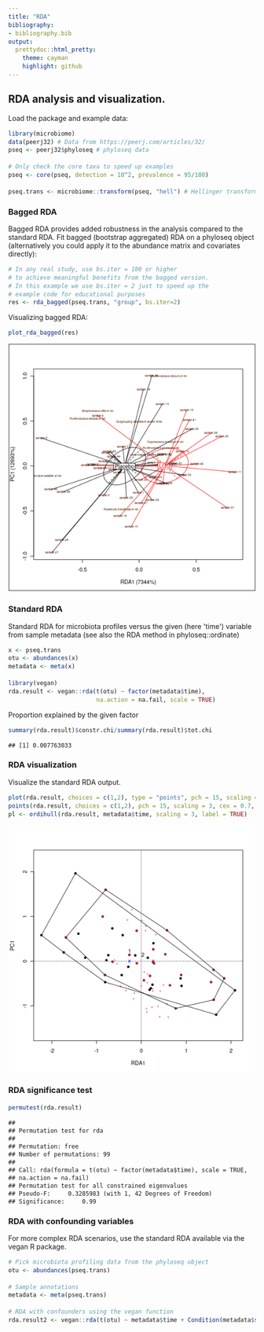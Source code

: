 ```yaml
---
title: "RDA"
bibliography: 
- bibliography.bib
output: 
  prettydoc::html_pretty:
    theme: cayman
    highlight: github
---
```

<!--
  %\VignetteEngine{knitr::rmarkdown}
  %\VignetteIndexEntry{microbiome tutorial - rda}
  %\usepackage[utf8]{inputenc}
  %\VignetteEncoding{UTF-8}  
-->


## RDA analysis and visualization. 

Load the package and example data:


```r
library(microbiome)
data(peerj32) # Data from https://peerj.com/articles/32/
pseq <- peerj32$phyloseq # phyloseq data

# Only check the core taxa to speed up examples
pseq <- core(pseq, detection = 10^2, prevalence = 95/100)

pseq.trans <- microbiome::transform(pseq, "hell") # Hellinger transform
```


### Bagged RDA

Bagged RDA provides added robustness in the analysis compared to the standard RDA. Fit bagged (bootstrap aggregated) RDA on a phyloseq object (alternatively you could apply it to the abundance matrix and covariates directly):


```r
# In any real study, use bs.iter = 100 or higher
# to achieve meaningful benefits from the bagged version.
# In this example we use bs.iter = 2 just to speed up the
# example code for educational purposes
res <- rda_bagged(pseq.trans, "group", bs.iter=2)
```

Visualizing bagged RDA:


```r
plot_rda_bagged(res)
```

![plot of chunk rda6](figure/rda6-1.png)



### Standard RDA 

Standard RDA for microbiota profiles versus the given (here 'time')
variable from sample metadata (see also the RDA method in
phyloseq::ordinate)


```r
x <- pseq.trans
otu <- abundances(x)
metadata <- meta(x)

library(vegan)
rda.result <- vegan::rda(t(otu) ~ factor(metadata$time),
                         na.action = na.fail, scale = TRUE)
```

Proportion explained by the given factor


```r
summary(rda.result)$constr.chi/summary(rda.result)$tot.chi
```

```
## [1] 0.007763033
```


### RDA visualization

Visualize the standard RDA output.


```r
plot(rda.result, choices = c(1,2), type = "points", pch = 15, scaling = 3, cex = 0.7, col = metadata$time)
points(rda.result, choices = c(1,2), pch = 15, scaling = 3, cex = 0.7, col = metadata$time)
pl <- ordihull(rda.result, metadata$time, scaling = 3, label = TRUE)
```

![plot of chunk rda4](figure/rda4-1.png)


### RDA significance test


```r
permutest(rda.result) 
```

```
## 
## Permutation test for rda 
## 
## Permutation: free
## Number of permutations: 99
##  
## Call: rda(formula = t(otu) ~ factor(metadata$time), scale = TRUE,
## na.action = na.fail)
## Permutation test for all constrained eigenvalues
## Pseudo-F:	 0.3285983 (with 1, 42 Degrees of Freedom)
## Significance:	 0.99
```


### RDA with confounding variables 

For more complex RDA scenarios, use the standard RDA available via the
vegan R package.


```r
# Pick microbiota profiling data from the phyloseq object
otu <- abundances(pseq.trans)

# Sample annotations
metadata <- meta(pseq.trans)

# RDA with confounders using the vegan function
rda.result2 <- vegan::rda(t(otu) ~ metadata$time + Condition(metadata$subject + metadata$gender))
```


